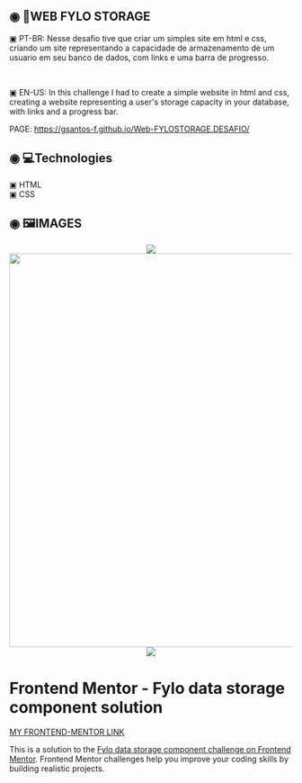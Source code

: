 ## ◉ 📑WEB FYLO STORAGE

<p> ▣ PT-BR: Nesse desafio tive que criar um simples site em html e css, criando um site representando a capacidade de armazenamento de um usuario em seu banco de dados, com links e uma barra de progresso.</p></br>
<p> ▣ EN-US: In this challenge I had to create a simple website in html and css, creating a website representing a user's storage capacity in your database, with links and a progress bar.</p>

PAGE: https://gsantos-f.github.io/Web-FYLOSTORAGE.DESAFIO/

 ## ◉ 💻Technologies
 ▣ HTML</br>
 ▣ CSS
 
## ◉ 🖼️IMAGES

<div align="center">
 <img hight="120px" src="https://user-images.githubusercontent.com/101200460/159377408-f4280bd7-0f0b-41f6-90f4-80a0901e1040.gif">
 <img width="700px" src="https://user-images.githubusercontent.com/101200460/159377411-edf27531-13ec-4018-8c6a-1a27390d5b7c.png">
 <img src="https://user-images.githubusercontent.com/101200460/159377986-b0ffdbe7-3073-4321-9f37-928ef244cdc9.png">
</div>

# Frontend Mentor - Fylo data storage component solution

[MY FRONTEND-MENTOR LINK](https://www.frontendmentor.io/profile/Gsantos-f)

This is a solution to the [Fylo data storage component challenge on Frontend Mentor](https://www.frontendmentor.io/challenges/fylo-data-storage-component-1dZPRbV5n). Frontend Mentor challenges help you improve your coding skills by building realistic projects.
